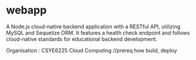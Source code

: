 # webapp
A Node.js cloud-native backend application with a RESTful API, utilizing MySQL and Sequelize ORM. It features a health check endpoint and follows cloud-native standards for educational backend development.

Organisation : CSYE6225 Cloud Computing
 //prereq how build, deploy